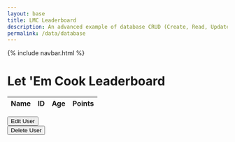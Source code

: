 ```yaml
---
layout: base
title: LMC Leaderboard 
description: An advanced example of database CRUD (Create, Read, Update, Delete).  This articles is focussed on Read.  Each operation works asynchronously between JavaScript and a Python/Flask backend Database.  This requires a set of Python RESTful API services for Get, Put, Delete, and Update.
permalink: /data/database
---
```


<!-- HTML table layout for page.  The table is filled by JavaScript below. 
-->

<html lang="en">
<head>
<meta charset="UTF-8">
<meta name="viewport" content="width=device-width, initial-scale=1.0">
<title>Leaderboard</title>
<link rel="stylesheet" href="/lmc-frontend/LMC/JS/SCSS/leaderboard.css"> <!-- Link to the external CSS file -->
{% include navbar.html %}
</head>
<body>

<h1>Let 'Em Cook Leaderboard</h1>

<table>
  <thead>
  <tr>
    <th>Name</th>
    <th>ID</th>
    <th>Age</th>
    <th>Points</th>
  </tr>
  </thead>
  <tbody id="result">
    <!-- javascript generated data -->
  </tbody>
</table>
<div>
  <button class="edit-user" onclick='window.location.href = "{{site.baseurl}}/lmc-editUser"'>Edit User</button>
</div>

<div>
  <button class="delete-user" onclick='window.location.href = "{{site.baseurl}}/lmc-deleteUser"'>Delete User</button>
</div>


<script type="module">
  // uri variable and options object are obtained from config.js
  import { uri, options } from '{{site.baseurl}}/assets/js/api/config.js';

  // Set Users endpoint (list of users)
  const url = uri + '/api/users/';

  // prepare HTML result container for new output
  const resultContainer = document.getElementById("result");

  // fetch the API
  fetch(url, options)
    // response is a RESTful "promise" on any successful fetch
.then(response => {
    // check for response errors and display
    if (response.status !== 200) {
        if (response.status === 401) {
            // Unauthorized - Redirect to 401 error page
            window.location.href = "/lmc-frontend/lmc-login";
        } else if (response.status === 403) {
            // Forbidden - Redirect to 403 error page
            alert(response.status + " error. Redirecting you to the login")
            const errorMsg = 'Database response error: ' + response.status;
            console.log(errorMsg);
            const tr = document.createElement("tr");
            const td = document.createElement("td");
            td.innerHTML = errorMsg;
            tr.appendChild(td);
            resultContainer.appendChild(tr);
            window.location.href = "/lmc-frontend/lmc-login";
            return;
        }
    }
    // valid response will contain JSON data
    response.json().then(data => {
        console.log(data);

        // Sort data by points (highest to lowest)
        data.sort((a, b) => b.points - a.points);

        for (const row of data) {
            // tr and td build out for each row
            const tr = document.createElement("tr");
            const name = document.createElement("td");
            const id = document.createElement("td");
            const age = document.createElement("td");
            const points = document.createElement("td");
            // data is specific to the API
            name.innerHTML = row.name; 
            id.innerHTML = row.uid; 
            age.innerHTML = row.age; 
            points.innerHTML = row.points;
            // this builds td's into tr
            tr.appendChild(name);
            tr.appendChild(id);
            tr.appendChild(age);
            tr.appendChild(points);

            // append the row to table
            resultContainer.appendChild(tr);
        }
    });
})

  // catch fetch errors (ie ACCESS to server blocked)
  .catch(err => {
    console.error(err);
    const tr = document.createElement("tr");
    const td = document.createElement("td");
    td.innerHTML = err + ": " + url;
    tr.appendChild(td);
    resultContainer.appendChild(tr);
  });
</script>

